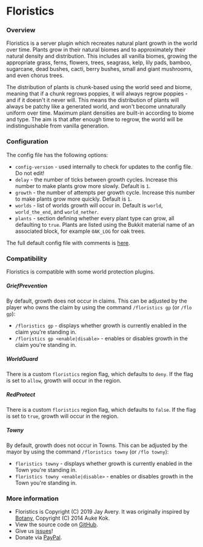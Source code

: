 # Floristics

### Overview

Floristics is a server plugin which recreates natural plant growth in the world over time. Plants grow in their natural biomes and to approximately their natural density and distribution. This includes all vanilla biomes, growing the appropriate grass, ferns, flowers, trees, seagrass, kelp, lily pads, bamboo, sugarcane, dead bushes, cacti, berry bushes, small and giant mushrooms, and even chorus trees.

The distribution of plants is chunk-based using the world seed and biome, meaning that if a chunk regrows poppies, it will always regrow poppies - and if it doesn't it never will. This means the distribution of plants will always be patchy like a generated world, and won't become unnaturally uniform over time. Maximum plant densities are built-in according to biome and type. The aim is that after enough time to regrow, the world will be indistinguishable from vanilla generation.

### Configuration

The config file has the following options:
* `config-version` - used internally to check for updates to the config file. Do not edit!
* `delay` - the number of ticks between growth cycles. Increase this number to make plants grow more slowly. Default is `1`.
* `growth` - the number of attempts per growth cycle. Increase this number to make plants grow more quickly. Default is `1`.
* `worlds` - list of worlds growth will occur in. Default is `world`, `world_the_end`, and `world_nether`.
* `plants` - section defining whether every plant type can grow, all defaulting to `true`. Plants are listed using the Bukkit material name of an associated block, for example `OAK_LOG` for oak trees.

The full default config file with comments is [here](https://github.com/JayAvery/floristics/blob/master/config.yml).

### Compatibility

Floristics is compatible with some world protection plugins.

##### GriefPrevention

By default, growth does not occur in claims. This can be adjusted by the player who owns the claim by using the command `/floristics gp` (or `/flo gp`):
* `/floristics gp` - displays whether growth is currently enabled in the claim you're standing in.
* `/floristics gp <enable|disable>` - enables or disables growth in the claim you're standing in.

##### WorldGuard

There is a custom `floristics` region flag, which defaults to `deny`. If the flag is set to `allow`, growth will occur in the region.

##### RedProtect

There is a custom `floristics` region flag, which defaults to `false`. If the flag is set to `true`, growth will occur in the region.

##### Towny

By default, growth does not occur in Towns. This can be adjusted by the mayor by using the command `/floristics towny` (or `/flo towny`):
* `floristics towny` - displays whether growth is currently enabled in the Town you're standing in.
* `floristics towny <enable|disable>` - enables or disables growth in the Town you're standing in.

### More information
* Floristics is Copyright (C) 2019 Jay Avery. It was originally inspired by [Botany](https://dev.bukkit.org/projects/botany), Copyright (C) 2014 Auke Kok.
* View the source code on [GitHub](https://github.com/JayAvery/floristics).
* Give us [issues](https://github.com/JayAvery/floristics/issues)!
* Donate via [PayPal](http://paypal.me/jayvery).
